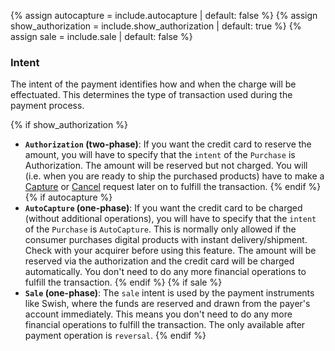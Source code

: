 {% assign autocapture = include.autocapture | default: false %}
{% assign show_authorization = include.show_authorization | default: true %}
{% assign sale = include.sale | default: false %}

### Intent

The intent of the payment identifies how and when the charge will be
effectuated. This determines the type of transaction used during the payment
process.

{% if show_authorization %}

*   **`Authorization` (two-phase)**: If you want the credit card to reserve the
    amount, you will have to specify that the `intent` of the `Purchase` is
    Authorization. The amount will be reserved but not charged.
    You will (i.e. when you are ready to ship the purchased products) have to
    make a [Capture][capture] or [Cancel][cancel] request later on to fulfill
    the transaction.
{% endif %}
{% if autocapture %}
*   **`AutoCapture` (one-phase)**: If you want the credit card to be charged
    (without additional operations), you will have to specify that the
    `intent` of the `Purchase` is `AutoCapture`. This is normally only allowed if
    the consumer purchases digital products with instant delivery/shipment.
    Check with your acquirer before using this feature. The amount will be
    reserved via the authorization and the credit card will be charged
    automatically. You don't need to do any more financial
    operations to fulfill the transaction.
{% endif %}
{% if sale %}
*   **`Sale` (one-phase)**: The `sale` intent is used by the payment instruments
    like Swish, where the funds are reserved and drawn from the payer's account
    immediately. This means you don't need to do any more financial operations to
    fulfill the transaction. The only available after payment operation is
    `reversal`.
{% endif %}

[capture]: ./after-payment#capture
[cancel]: ./after-payment#cancel
